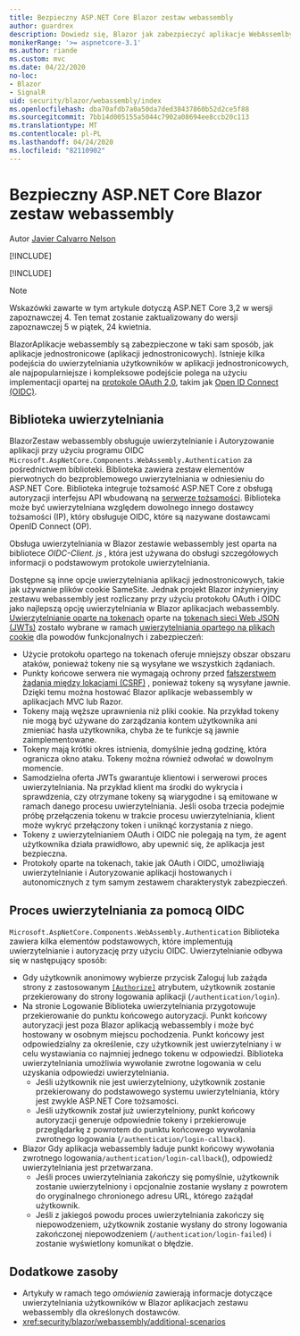 ```yaml
---
title: Bezpieczny ASP.NET Core Blazor zestaw webassembly
author: guardrex
description: Dowiedz się, Blazor jak zabezpieczyć aplikacje WebAssemlby jako aplikacje jednostronicowe (aplikacji jednostronicowych).
monikerRange: '>= aspnetcore-3.1'
ms.author: riande
ms.custom: mvc
ms.date: 04/22/2020
no-loc:
- Blazor
- SignalR
uid: security/blazor/webassembly/index
ms.openlocfilehash: dba70afdb7a0a50da7ded38437860b52d2ce5f88
ms.sourcegitcommit: 7bb14d005155a5044c7902a08694ee8ccb20c113
ms.translationtype: MT
ms.contentlocale: pl-PL
ms.lasthandoff: 04/24/2020
ms.locfileid: "82110902"
---
```

# <a name="secure-aspnet-core-opno-locblazor-webassembly"></a>Bezpieczny ASP.NET Core Blazor zestaw webassembly

Autor [Javier Calvarro Nelson](https://github.com/javiercn)

[!INCLUDE[](~/includes/blazorwasm-preview-notice.md)]

[!INCLUDE[](~/includes/blazorwasm-3.2-template-article-notice.md)]

> [!NOTE]
> Wskazówki zawarte w tym artykule dotyczą ASP.NET Core 3,2 w wersji zapoznawczej 4. Ten temat zostanie zaktualizowany do wersji zapoznawczej 5 w piątek, 24 kwietnia.

BlazorAplikacje webassembly są zabezpieczone w taki sam sposób, jak aplikacje jednostronicowe (aplikacji jednostronicowych). Istnieje kilka podejścia do uwierzytelniania użytkowników w aplikacji jednostronicowych, ale najpopularniejsze i kompleksowe podejście polega na użyciu implementacji opartej na [protokole OAuth 2,0](https://oauth.net/), takim jak [Open ID Connect (OIDC)](https://openid.net/connect/).

## <a name="authentication-library"></a>Biblioteka uwierzytelniania

BlazorZestaw webassembly obsługuje uwierzytelnianie i Autoryzowanie aplikacji przy użyciu programu OIDC `Microsoft.AspNetCore.Components.WebAssembly.Authentication` za pośrednictwem biblioteki. Biblioteka zawiera zestaw elementów pierwotnych do bezproblemowego uwierzytelniania w odniesieniu do ASP.NET Core. Biblioteka integruje tożsamość ASP.NET Core z obsługą autoryzacji interfejsu API wbudowaną na [serwerze tożsamości](https://identityserver.io/). Biblioteka może być uwierzytelniana względem dowolnego innego dostawcy tożsamości (IP), który obsługuje OIDC, które są nazywane dostawcami OpenID Connect (OP).

Obsługa uwierzytelniania w Blazor zestawie webassembly jest oparta na bibliotece *OIDC-Client. js* , która jest używana do obsługi szczegółowych informacji o podstawowym protokole uwierzytelniania.

Dostępne są inne opcje uwierzytelniania aplikacji jednostronicowych, takie jak używanie plików cookie SameSite. Jednak projekt Blazor inżynieryjny zestawu webassembly jest rozliczany przy użyciu protokołu OAuth i OIDC jako najlepszą opcję uwierzytelniania w Blazor aplikacjach webassembly. [Uwierzytelnianie oparte na tokenach](xref:security/anti-request-forgery#token-based-authentication) oparte na [tokenach sieci Web JSON (JWTs)](https://self-issued.info/docs/draft-ietf-oauth-json-web-token.html) zostało wybrane w ramach [uwierzytelniania opartego na plikach cookie](xref:security/anti-request-forgery#cookie-based-authentication) dla powodów funkcjonalnych i zabezpieczeń:

* Użycie protokołu opartego na tokenach oferuje mniejszy obszar obszaru ataków, ponieważ tokeny nie są wysyłane we wszystkich żądaniach.
* Punkty końcowe serwera nie wymagają ochrony przed [fałszerstwem żądania między lokacjami (CSRF)](xref:security/anti-request-forgery) , ponieważ tokeny są wysyłane jawnie. Dzięki temu można hostować Blazor aplikacje webassembly w aplikacjach MVC lub Razor.
* Tokeny mają węższe uprawnienia niż pliki cookie. Na przykład tokeny nie mogą być używane do zarządzania kontem użytkownika ani zmieniać hasła użytkownika, chyba że te funkcje są jawnie zaimplementowane.
* Tokeny mają krótki okres istnienia, domyślnie jedną godzinę, która ogranicza okno ataku. Tokeny można również odwołać w dowolnym momencie.
* Samodzielna oferta JWTs gwarantuje klientowi i serwerowi proces uwierzytelniania. Na przykład klient ma środki do wykrycia i sprawdzenia, czy otrzymane tokeny są wiarygodne i są emitowane w ramach danego procesu uwierzytelniania. Jeśli osoba trzecia podejmie próbę przełączenia tokenu w trakcie procesu uwierzytelniania, klient może wykryć przełączony token i uniknąć korzystania z niego.
* Tokeny z uwierzytelnianiem OAuth i OIDC nie polegają na tym, że agent użytkownika działa prawidłowo, aby upewnić się, że aplikacja jest bezpieczna.
* Protokoły oparte na tokenach, takie jak OAuth i OIDC, umożliwiają uwierzytelnianie i Autoryzowanie aplikacji hostowanych i autonomicznych z tym samym zestawem charakterystyk zabezpieczeń.

## <a name="authentication-process-with-oidc"></a>Proces uwierzytelniania za pomocą OIDC

`Microsoft.AspNetCore.Components.WebAssembly.Authentication` Biblioteka zawiera kilka elementów podstawowych, które implementują uwierzytelnianie i autoryzację przy użyciu OIDC. Uwierzytelnianie odbywa się w następujący sposób:

* Gdy użytkownik anonimowy wybierze przycisk Zaloguj lub zażąda strony z zastosowanym [`[Authorize]`](xref:Microsoft.AspNetCore.Authorization.AuthorizeAttribute) atrybutem, użytkownik zostanie przekierowany do strony logowania aplikacji (`/authentication/login`).
* Na stronie Logowanie Biblioteka uwierzytelniania przygotowuje przekierowanie do punktu końcowego autoryzacji. Punkt końcowy autoryzacji jest poza Blazor aplikacją webassembly i może być hostowany w osobnym miejscu pochodzenia. Punkt końcowy jest odpowiedzialny za określenie, czy użytkownik jest uwierzytelniany i w celu wystawiania co najmniej jednego tokenu w odpowiedzi. Biblioteka uwierzytelniania umożliwia wywołanie zwrotne logowania w celu uzyskania odpowiedzi uwierzytelniania.
  * Jeśli użytkownik nie jest uwierzytelniony, użytkownik zostanie przekierowany do podstawowego systemu uwierzytelniania, który jest zwykle ASP.NET Core tożsamości.
  * Jeśli użytkownik został już uwierzytelniony, punkt końcowy autoryzacji generuje odpowiednie tokeny i przekierowuje przeglądarkę z powrotem do punktu końcowego wywołania zwrotnego logowania (`/authentication/login-callback`).
* Blazor Gdy aplikacja webassembly ładuje punkt końcowy wywołania zwrotnego logowania`/authentication/login-callback`(), odpowiedź uwierzytelniania jest przetwarzana.
  * Jeśli proces uwierzytelniania zakończy się pomyślnie, użytkownik zostanie uwierzytelniony i opcjonalnie zostanie wysłany z powrotem do oryginalnego chronionego adresu URL, którego zażądał użytkownik.
  * Jeśli z jakiegoś powodu proces uwierzytelniania zakończy się niepowodzeniem, użytkownik zostanie wysłany do strony logowania zakończonej niepowodzeniem (`/authentication/login-failed`) i zostanie wyświetlony komunikat o błędzie.

## <a name="additional-resources"></a>Dodatkowe zasoby

* Artykuły w ramach tego *omówienia* zawierają informacje dotyczące uwierzytelniania użytkowników w Blazor aplikacjach zestawu webassembly dla określonych dostawców.
* <xref:security/blazor/webassembly/additional-scenarios>
